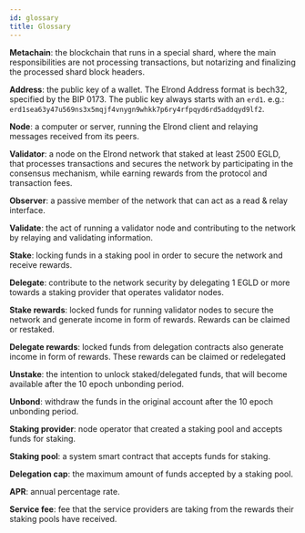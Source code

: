 ```yaml
---
id: glossary
title: Glossary
---
```


**Metachain**: the blockchain that runs in a special shard, where the main responsibilities are not processing transactions, 
but notarizing and finalizing the processed shard block headers.

**Address**: the public key of a wallet. The Elrond Address format is bech32, specified by the BIP 0173. 
The public key always starts with an `erd1`. e.g.: `erd1sea63y47u569ns3x5mqjf4vnygn9whkk7p6ry4rfpqyd6rd5addqyd9lf2`.

**Node**: a computer or server, running the Elrond client and relaying messages received from its peers.

**Validator**: a node on the Elrond network that staked at least 2500 EGLD, that processes transactions and secures 
the network by participating in the consensus mechanism, while earning rewards from the protocol and transaction fees.

**Observer**: a passive member of the network that can act as a read & relay interface.

**Validate**: the act of running a validator node and contributing to the network by relaying and
validating information.

**Stake**: locking funds in a staking pool in order to secure the network and receive rewards.

**Delegate**: contribute to the network security by delegating 1 EGLD or more towards a staking provider that operates 
validator nodes.

**Stake rewards**: locked funds for running validator nodes to secure the network and generate income in form of rewards. 
Rewards can be claimed or restaked.

**Delegate rewards**: locked funds from delegation contracts also generate income in form of
rewards. These rewards can be claimed or redelegated

**Unstake**: the intention to unlock staked/delegated funds, that will become available after the 10 epoch unbonding period.

**Unbond**: withdraw the funds in the original account after the 10 epoch unbonding period.

**Staking provider**: node operator that created a staking pool and accepts funds for staking.

**Staking pool**: a system smart contract that accepts funds for staking.

**Delegation cap**: the maximum amount of funds accepted by a staking pool.

**APR**: annual percentage rate.

**Service fee**: fee that the service providers are taking from the rewards their staking pools have received.